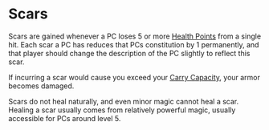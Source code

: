 # Scars

Scars are gained whenever a PC loses 5 or more [Health Points](Health%20Points.md) from a single hit. Each scar a PC has reduces that PCs constitution by 1 permanently, and that player should change the description of the PC slightly to reflect this scar.

If incurring a scar would cause you exceed your [Carry Capacity](Carry%20Capacity.md), your armor becomes damaged.

Scars do not heal naturally, and even minor magic cannot heal a scar. Healing a scar usually comes from relatively powerful magic, usually accessible for PCs around level 5.